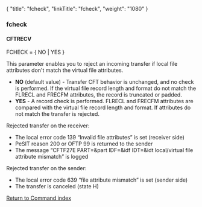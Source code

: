 {
    "title": "fcheck",
    "linkTitle": "fcheck",
    "weight": "1080"
}<span id="fcheck"></span>

### fcheck

#### CFTRECV

FCHECK = { NO | YES }

This parameter enables you to reject an incoming transfer if local file
attributes don't match the virtual file attributes.

-   **NO**
    (default value) -  <span class="mc-variable axway_variables.Component_Short_Name variable">Transfer CFT</span> behavior is unchanged, and no check is
    performed. If the virtual file record length and format do not match the
    FLRECL and FRECFM attributes, the record is truncated or padded.
-   <span style="font-weight: bold;">YES</span> - A record check is performed. FLRECL and FRECFM attributes are compared
    with the virtual file record length and format. If attributes do not match
    the transfer is rejected.

Rejected
transfer on the receiver:

-   The local error code 139 “Invalid file
    attributes” is set (receiver side)
-   PeSIT reason 200 or OFTP 99 is returned
    to the sender
-   The message “CFTF27E PART=&part IDF=&idf
    IDT=&idt local/virtual file attribute mismatch” is logged

Rejected transfer on the sender:

-   The local error code 639 “file attribute
    mismatch” is set (sender side)
-   The transfer is canceled (state H)

[Return to Command index](../../)
